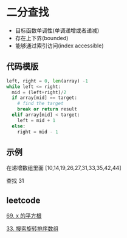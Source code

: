 # 二分查找


- 目标函数单调性(单调递增或者递减)
- 存在上下界(bounded)
- 能够通过索引访问(index accessible)


## 代码模版

```python
left, right = 0, len(array) -1
while left <= right:
  mid = (left+right)/2
  if array[mid] == target:
    # find the target
    break or return result
  elif array[mid] < target:
    left = mid + 1
  else:
    right = mid - 1
```

## 示例

在递增数组里面 [10,14,19,26,27,31,33,35,42,44]

查找 31


## leetcode 

[69. x 的平方根](https://leetcode-cn.com/problems/sqrtx/)

[33. 搜索旋转排序数组](https://leetcode-cn.com/problems/search-in-rotated-sorted-array/)

